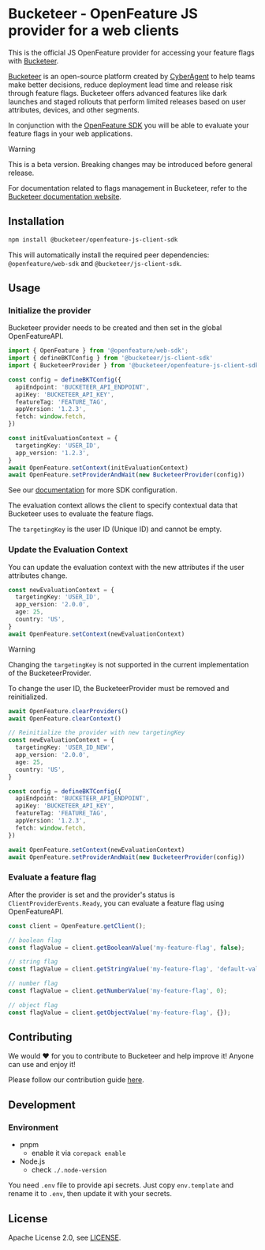 # Bucketeer - OpenFeature JS provider for a web clients

This is the official JS OpenFeature provider for accessing your feature flags with [Bucketeer](https://bucketeer.io/).

[Bucketeer](https://bucketeer.io) is an open-source platform created by [CyberAgent](https://www.cyberagent.co.jp/en/) to help teams make better decisions, reduce deployment lead time and release risk through feature flags. Bucketeer offers advanced features like dark launches and staged rollouts that perform limited releases based on user attributes, devices, and other segments.

In conjunction with the [OpenFeature SDK](https://openfeature.dev/docs/reference/concepts/provider) you will be able to evaluate your feature flags in your web applications.

> [!WARNING]
> This is a beta version. Breaking changes may be introduced before general release.

For documentation related to flags management in Bucketeer, refer to the [Bucketeer documentation website](https://docs.bucketeer.io/sdk/client-side/javascript).

## Installation

```bash
npm install @bucketeer/openfeature-js-client-sdk
```

This will automatically install the required peer dependencies: `@openfeature/web-sdk` and `@bucketeer/js-client-sdk`.

## Usage

### Initialize the provider

Bucketeer provider needs to be created and then set in the global OpenFeatureAPI.

```typescript
import { OpenFeature } from '@openfeature/web-sdk';
import { defineBKTConfig } from '@bucketeer/js-client-sdk'
import { BucketeerProvider } from '@bucketeer/openfeature-js-client-sdk';

const config = defineBKTConfig({
  apiEndpoint: 'BUCKETEER_API_ENDPOINT',
  apiKey: 'BUCKETEER_API_KEY',
  featureTag: 'FEATURE_TAG',
  appVersion: '1.2.3',
  fetch: window.fetch,
})

const initEvaluationContext = {
  targetingKey: 'USER_ID',
  app_version: '1.2.3',
}
await OpenFeature.setContext(initEvaluationContext)
await OpenFeature.setProviderAndWait(new BucketeerProvider(config))
```

See our [documentation](https://docs.bucketeer.io/sdk/client-side/android) for more SDK configuration.

The evaluation context allows the client to specify contextual data that Bucketeer uses to evaluate the feature flags.

The `targetingKey` is the user ID (Unique ID) and cannot be empty.

### Update the Evaluation Context

You can update the evaluation context with the new attributes if the user attributes change.

```typescript
const newEvaluationContext = {
  targetingKey: 'USER_ID',
  app_version: '2.0.0',
  age: 25,
  country: 'US',
}
await OpenFeature.setContext(newEvaluationContext)
```

> [!WARNING]
> Changing the `targetingKey` is not supported in the current implementation of the BucketeerProvider.

To change the user ID, the BucketeerProvider must be removed and reinitialized.

```typescript
await OpenFeature.clearProviders()
await OpenFeature.clearContext()

// Reinitialize the provider with new targetingKey
const newEvaluationContext = {
  targetingKey: 'USER_ID_NEW',
  app_version: '2.0.0',
  age: 25,
  country: 'US',
}

const config = defineBKTConfig({
  apiEndpoint: 'BUCKETEER_API_ENDPOINT',
  apiKey: 'BUCKETEER_API_KEY',
  featureTag: 'FEATURE_TAG',
  appVersion: '1.2.3',
  fetch: window.fetch,
})

await OpenFeature.setContext(newEvaluationContext)
await OpenFeature.setProviderAndWait(new BucketeerProvider(config))
```

### Evaluate a feature flag

After the provider is set and the provider's status is `ClientProviderEvents.Ready`, you can evaluate a feature flag using OpenFeatureAPI.

```typescript
const client = OpenFeature.getClient();

// boolean flag
const flagValue = client.getBooleanValue('my-feature-flag', false);

// string flag
const flagValue = client.getStringValue('my-feature-flag', 'default-value');

// number flag
const flagValue = client.getNumberValue('my-feature-flag', 0);

// object flag
const flagValue = client.getObjectValue('my-feature-flag', {});

```

## Contributing

We would ❤️ for you to contribute to Bucketeer and help improve it! Anyone can use and enjoy it!

Please follow our contribution guide [here](https://docs.bucketeer.io/contribution-guide/).

## Development

### Environment

- pnpm
  - enable it via `corepack enable`
- Node.js
  - check `./.node-version`

You need `.env` file to provide api secrets.
Just copy `env.template` and rename it to `.env`, then update it with your secrets.


## License

Apache License 2.0, see [LICENSE](https://github.com/bucketeer-io/ios-client-sdk/blob/main/LICENSE).